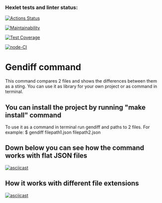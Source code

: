 ### Hexlet tests and linter status:
[![Actions Status](https://github.com/salisa14/frontend-project-lvl2/workflows/hexlet-check/badge.svg)](https://github.com/salisa14/frontend-project-lvl2/actions)

[![Maintainability](https://api.codeclimate.com/v1/badges/8627568d20f153af078d/maintainability)](https://codeclimate.com/github/salisa14/frontend-project-lvl2/maintainability)

[![Test Coverage](https://api.codeclimate.com/v1/badges/8627568d20f153af078d/test_coverage)](https://codeclimate.com/github/salisa14/frontend-project-lvl2/test_coverage)

[![node-CI](https://github.com/salisa14/frontend-project-lvl2/actions/workflows/github-actions.yml/badge.svg)](https://github.com/salisa14/frontend-project-lvl2/actions/workflows/github-actions.yml)

# Gendiff command
This command compares 2 files and shows the differences between them as a sting. You can use it as library for your own project or as command in terminal.
 
## You can install the project by running "make install" command 
To use it as a command in terminal run gendiff and paths to 2 files.
For example:
$ gendiff filepath1.json filepath2.json

## Down below you can see how the command works with flat JSON files

[![asciicast](https://asciinema.org/a/TVrtZUW1P8Zprw0hV23pRgx57.svg)](https://asciinema.org/a/TVrtZUW1P8Zprw0hV23pRgx57)


## How it works with different file extensions 

[![asciicast](https://asciinema.org/a/VPFrE6NE1GOg6riG6gxQW84rm.svg)](https://asciinema.org/a/VPFrE6NE1GOg6riG6gxQW84rm)

